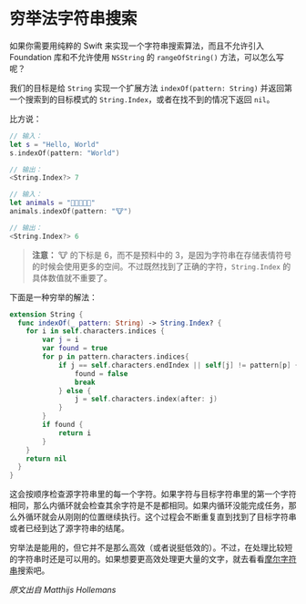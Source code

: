 # 穷举法字符串搜索

如果你需要用纯粹的 Swift 来实现一个字符串搜索算法，而且不允许引入 Foundation 库和不允许使用 `NSString` 的 `rangeOfString()` 方法，可以怎么写呢？

我们的目标是给 `String` 实现一个扩展方法 `indexOf(pattern: String)` 并返回第一个搜索到的目标模式的 `String.Index`，或者在找不到的情况下返回 `nil`。
 
比方说：

```swift
// 输入：
let s = "Hello, World"
s.indexOf(pattern: "World")

// 输出：
<String.Index?> 7

// 输入：
let animals = "🐶🐔🐷🐮🐱"
animals.indexOf(pattern: "🐮")

// 输出：
<String.Index?> 6
```

> **注意：** 🐮 的下标是 6，而不是预料中的 3，是因为字符串在存储表情符号的时候会使用更多的空间。不过既然找到了正确的字符，`String.Index` 的具体数值就不重要了。

下面是一种穷举的解法：

```swift
extension String {
  func indexOf(_ pattern: String) -> String.Index? {
    for i in self.characters.indices {
        var j = i
        var found = true
        for p in pattern.characters.indices{
            if j == self.characters.endIndex || self[j] != pattern[p] {
                found = false
                break
            } else {
                j = self.characters.index(after: j)
            }
        }
        if found {
            return i
        }
    }
    return nil
  }
}
```

这会按顺序检查源字符串里的每一个字符。如果字符与目标字符串里的第一个字符相同，那么内循环就会检查其余字符是不是都相同。如果内循环没能完成任务，那么外循环就会从刚刚的位置继续执行。这个过程会不断重复直到找到了目标字符串或者已经到达了源字符串的结尾。

穷举法是能用的，但它并不是那么高效（或者说挺低效的）。不过，在处理比较短的字符串时还是可以用的。如果想要更高效处理更大量的文字，就去看看[摩尔字符串](../Boyer-Moore-Horspool)搜索吧。

*原文出自 Matthijs Hollemans*
